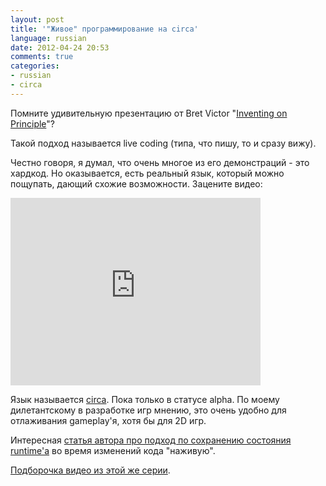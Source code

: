```yaml
---
layout: post
title: '"Живое" программирование на circa'
language: russian
date: 2012-04-24 20:53
comments: true
categories: 
- russian
- circa
---
```

Помните удивительную презентацию от Bret Victor "[Inventing on Principle][]"?

[Inventing on Principle]: http://vimeo.com/36579366

Такой подход называется live coding (типа, что пишу, то и сразу вижу).

Честно говоря, я думал, что очень многое из его демонстраций - это хардкод. Но оказывается, есть реальный язык, который можно пощупать, дающий схожие возможности. Зацените видеo:

<iframe src="http://player.vimeo.com/video/23773218" width="400" height="300" frameborder="0" webkitAllowFullScreen mozallowfullscreen allowFullScreen></iframe>

Язык называется [circa][]. Пока только в статусе alpha. По моему дилетантскому в разработке игр мнению, это очень удобно для отлаживания gameplay'я, хотя бы для 2D игр.

[circa]: http://circa-lang.org

Интересная [статья автора про подход по сохранению состояния runtime'а][Inline state] во время изменений кода "наживую".

[Inline state]: http://circa-lang.org/about/inlined_state.html

[Подборочка видео из этой же серии][Live coding videos].

[Live coding videos]: http://livecoding.co.uk/doku.php/videos
